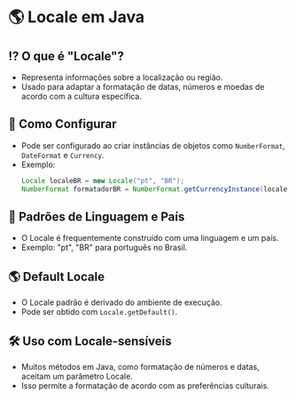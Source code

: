 # 🌎 Locale em Java

## ⁉ O que é "Locale"?
- Representa informações sobre a localização ou região.
- Usado para adaptar a formatação de datas, números e moedas de acordo com a cultura específica.

## 🔨 Como Configurar
- Pode ser configurado ao criar instâncias de objetos como `NumberFormat`, `DateFormat` e `Currency`.
- Exemplo:
  ```java
  Locale localeBR = new Locale("pt", "BR");
  NumberFormat formatadorBR = NumberFormat.getCurrencyInstance(localeBR);
  ```
## 📝 Padrões de Linguagem e País
- O Locale é frequentemente construído com uma linguagem e um país.
- Exemplo: "pt", "BR" para português no Brasil.

## 🌎 Default Locale
- O Locale padrão é derivado do ambiente de execução.
- Pode ser obtido com `Locale.getDefault()`.

## 🛠 Uso com Locale-sensíveis
- Muitos métodos em Java, como formatação de números e datas, aceitam um parâmetro Locale.
- Isso permite a formatação de acordo com as preferências culturais.
